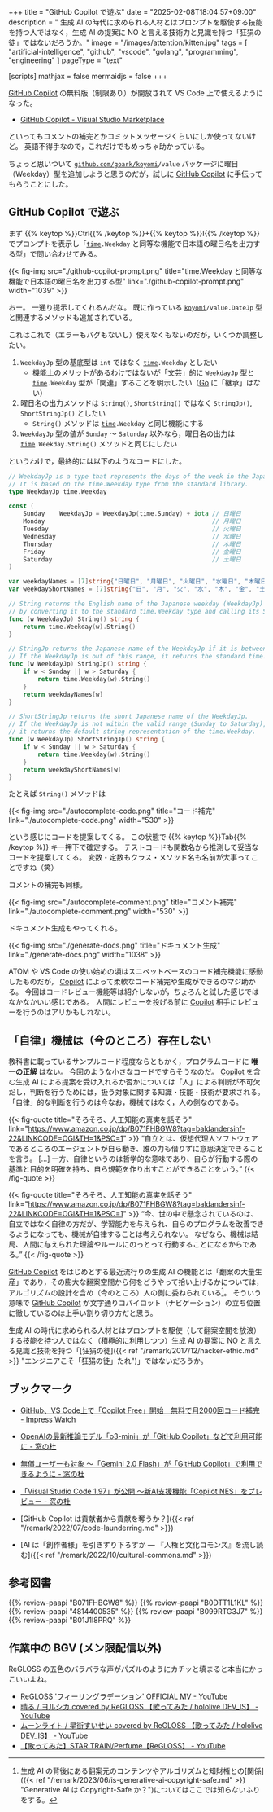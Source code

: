 +++
title = "GitHub Copilot で遊ぶ"
date =  "2025-02-08T18:04:57+09:00"
description = " 生成 AI の時代に求められる人材とはプロンプトを駆使する技能を持つ人ではなく，生成 AI の提案に NO と言える技術力と見識を持つ「狂狷の徒」ではないだろうか。"
image = "/images/attention/kitten.jpg"
tags = [ "artificial-intelligence", "github", "vscode", "golang", "programming", "engineering" ]
pageType = "text"

[scripts]
  mathjax = false
  mermaidjs = false
+++

[GitHub Copilot] の無料版（制限あり）が開放されて VS Code 上で使えるようになった。

- [GitHub Copilot - Visual Studio Marketplace](https://marketplace.visualstudio.com/items?itemName=GitHub.copilot)

といってもコメントの補完とかコミットメッセージくらいにしか使ってないけど。
英語不得手なので，これだけでもめっちゃ助かっている。

ちょっと思いついて [`github.com/goark/koyomi`]`/value` パッケージに曜日（Weekday）型を追加しようと思うのだが，試しに [GitHub Copilot] に手伝ってもらうことにした。

## GitHub Copilot で遊ぶ

まず {{% keytop %}}Ctrl{{% /keytop %}}+{{% keytop %}}I{{% /keytop %}} でプロンプトを表示し「[`time`]`.Weekday` と同等な機能で日本語の曜日名を出力する型」で問い合わせてみる。

{{< fig-img src="./github-copilot-prompt.png" title="time.Weekday と同等な機能で日本語の曜日名を出力する型" link="./github-copilot-prompt.png" width="1039" >}}

おー。
一通り提示してくれるんだな。
既に作っている [`koyomi`][`github.com/goark/koyomi`]`/value.DateJp` 型と関連するメソッドも追加されている。

これはこれで（エラーもバグもないし）使えなくもないのだが，いくつか調整したい。

1. `WeekdayJp` 型の基底型は `int` ではなく [`time`]`.Weekday` としたい
   - 機能上のメリットがあるわけではないが「文芸」的に `WeekdayJp` 型と [`time`]`.Weekday` 型が「関連」することを明示したい（[Go] に「継承」はない）
2. 曜日名の出力メソッドは `String()`, `ShortString()` ではなく `StringJp()`, `ShortStringJp()` としたい
   - `String()` メソッドは [`time`]`.Weekday` と同じ機能にする
3. `WeekdayJp` 型の値が `Sunday` 〜 `Saturday` 以外なら，曜日名の出力は [`time`]`.Weekday.String()` メソッドと同じにしたい

というわけで，最終的には以下のようなコードにした。

```go
// WeekdayJp is a type that represents the days of the week in the Japanese context.
// It is based on the time.Weekday type from the standard library.
type WeekdayJp time.Weekday

const (
    Sunday    WeekdayJp = WeekdayJp(time.Sunday) + iota // 日曜日
    Monday                                              // 月曜日
    Tuesday                                             // 火曜日
    Wednesday                                           // 水曜日
    Thursday                                            // 木曜日
    Friday                                              // 金曜日
    Saturday                                            // 土曜日
)

var weekdayNames = [7]string{"日曜日", "月曜日", "火曜日", "水曜日", "木曜日", "金曜日", "土曜日"}
var weekdayShortNames = [7]string{"日", "月", "火", "水", "木", "金", "土"}

// String returns the English name of the Japanese weekday (WeekdayJp)
// by converting it to the standard time.Weekday type and calling its String method.
func (w WeekdayJp) String() string {
    return time.Weekday(w).String()
}

// StringJp returns the Japanese name of the WeekdayJp if it is between Sunday and Saturday.
// If the WeekdayJp is out of this range, it returns the standard time.Weekday string representation.
func (w WeekdayJp) StringJp() string {
    if w < Sunday || w > Saturday {
        return time.Weekday(w).String()
    }
    return weekdayNames[w]
}

// ShortStringJp returns the short Japanese name of the WeekdayJp.
// If the WeekdayJp is not within the valid range (Sunday to Saturday),
// it returns the default string representation of the time.Weekday.
func (w WeekdayJp) ShortStringJp() string {
    if w < Sunday || w > Saturday {
        return time.Weekday(w).String()
    }
    return weekdayShortNames[w]
}
```

たとえば `String()` メソッドは

{{< fig-img src="./autocomplete-code.png" title="コード補完" link="./autocomplete-code.png" width="530" >}}

という感じにコードを提案してくる。
この状態で {{% keytop %}}Tab{{% /keytop %}} キー押下で確定する。
テストコードも関数名から推測して妥当なコードを提案してくる。
変数・定数もクラス・メソッド名も名前が大事ってことですね（笑）

コメントの補完も同様。

{{< fig-img src="./autocomplete-comment.png" title="コメント補完" link="./autocomplete-comment.png" width="530" >}}

ドキュメント生成もやってくれる。

{{< fig-img src="./generate-docs.png" title="ドキュメント生成" link="./generate-docs.png" width="1038" >}}

ATOM や VS Code の使い始めの頃はスニペットベースのコード補完機能に感動したものだが， [Copilot][GitHub Copilot] によって柔軟なコード補完や生成ができるのマジ助かる。
今回はコードレビュー機能等は紹介しないが，ちょろんと試した感じではなかなかいい感じである。
人間にレビューを投げる前に [Copilot][GitHub Copilot] 相手にレビューを行うのはアリかもしれない。

## 「自律」機械は（今のところ）存在しない

教科書に載っているサンプルコード程度ならともかく，プログラムコードに **唯一の正解** はない。
今回のような小さなコードですらそうなのだ。
[Copilot][GitHub Copilot] を含む生成 AI による提案を受け入れるか否かについては「人」による判断が不可欠だし，判断を行うためには，扱う対象に関する知識・技能・技術が要求される。
「自律」的な判断を行うのは今なお，機械ではなく，人の側なのである。

{{< fig-quote  title="そろそろ、人工知能の真実を話そう" link="https://www.amazon.co.jp/dp/B071FHBGW8?tag=baldandersinf-22&LINKCODE=OGI&TH=1&PSC=1" >}}
<q>自立とは、仮想代理人ソフトウェアであるところのエージェントが自ら動き、誰の力も借りずに意思決定できることを言う。
[...]
一方、自律というのは哲学的な意味であり、自らが行動する際の基準と目的を明確を持ち、自ら規範を作り出すことができることをいう。</q>
{{< /fig-quote >}}

{{< fig-quote  title="そろそろ、人工知能の真実を話そう" link="https://www.amazon.co.jp/dp/B071FHBGW8?tag=baldandersinf-22&LINKCODE=OGI&TH=1&PSC=1" >}}
<q>今、世の中で懸念されているのは、自立ではなく自律の方だが、学習能力を与えられ、自らのプログラムを改善できるようになっても、機械が自律することは考えられない。
なぜなら、機械は結局、人間に与えられた理論やルールにのっとって行動することになるからである。</q>
{{< /fig-quote >}}

[GitHub Copilot] をはじめとする最近流行りの生成 AI の機能とは「翻案の大量生産」であり，その膨大な翻案空間から何をどうやって拾い上げるかについては，アルゴリズムの設計を含め（今のところ）人の側に委ねられている[^c1]。
そういう意味で [GitHub Copilot] が文字通りコパイロット（ナビゲーション）の立ち位置に徹しているのは上手い割り切り方だと思う。

[^c1]: 生成 AI の背後にある翻案元のコンテンツやアルゴリズムと知財権との[関係]({{< ref "/remark/2023/06/is-generative-ai-copyright-safe.md" >}} "Generative AI は Copyright-Safe か？")についてはここでは知らないふりをする。

生成 AI の時代に求められる人材とはプロンプトを駆使（して翻案空間を放浪）する技能を持つ人ではなく（積極的に利用しつつ）生成 AI の提案に NO と言える見識と技術を持つ「[狂狷の徒]({{< ref "/remark/2017/12/hacker-ethic.md" >}} "エンジニアこそ「狂狷の徒」たれ")」ではないだろうか。

## ブックマーク

- [GitHub、VS Code上で「Copilot Free」開始　無料で月2000回コード補完 - Impress Watch](https://www.watch.impress.co.jp/docs/news/1649089.html)
- [OpenAIの最新推論モデル「o3-mini」が「GitHub Copilot」などで利用可能に - 窓の杜](https://forest.watch.impress.co.jp/docs/news/1659601.html)
- [無償ユーザーも対象 ～「Gemini 2.0 Flash」が「GitHub Copilot」で利用できるように - 窓の杜](https://forest.watch.impress.co.jp/docs/news/1660865.html)
- [「Visual Studio Code 1.97」が公開 ～新AI支援機能「Copilot NES」をプレビュー - 窓の杜](https://forest.watch.impress.co.jp/docs/news/1661141.html)

- [GitHub Copilot は貢献者から貢献を奪うか？]({{< ref "/remark/2022/07/code-launderring.md" >}})
- [AI は「創作者様」を引きずり下ろすか — 『人権と文化コモンズ』を流し読む]({{< ref "/remark/2022/10/cultural-commons.md" >}})

[GitHub Copilot]: http://copilot.github.com/ "GitHub Copilot · Your AI pair programmer"
[Go]: https://go.dev/
[`github.com/goark/koyomi`]: https://github.com/goark/koyomi "GitHub - goark/koyomi: 日本のこよみ"
[`time`]: https://pkg.go.dev/time "time package - time - Go Packages"

## 参考図書

{{% review-paapi "B071FHBGW8" %}} <!-- 人工知能の真実を話そう -->
{{% review-paapi "B0DTT1L1KL" %}} <!-- 「日経サイエンス」2025年3月号 -->
{{% review-paapi "4814400535" %}} <!-- 効率的なGo : Efficient Go -->
{{% review-paapi "B099RTG3J7" %}} <!-- 著作権は文化を発展させるのか: 人権と文化コモンズ -->
{{% review-paapi "B01J1I8PRQ" %}} <!-- 社会は情報化の夢を見る -->

## 作業中の BGV (メン限配信以外)

ReGLOSS の五色のバラバラな声がパズルのようにカチッと填まると本当にかっこいいよね。

- [ReGLOSS 'フィーリングラデーション' OFFICIAL MV - YouTube](https://www.youtube.com/watch?v=u4uDiV3u-do)
- [晴る / ヨルシカ  covered by ReGLOSS 【歌ってみた / hololive DEV_IS】 - YouTube](https://www.youtube.com/watch?v=Mb2Pdf7P-a4)
- [ムーンライト / 星街すいせい covered by ReGLOSS 【歌ってみた / hololive DEV_IS】 - YouTube](https://www.youtube.com/watch?v=m6T71r7hRMI)
- [【歌ってみた】STAR TRAIN/Perfume【ReGLOSS】 - YouTube](https://www.youtube.com/watch?v=ed-0AKPWaf8)
